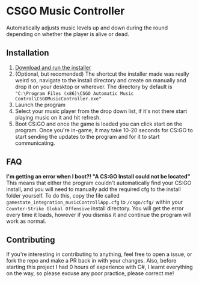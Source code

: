 # CSGO Music Controller
Automatically adjusts music levels up and down during the round depending on whether the player is alive or dead.

## Installation
1. [Download and run the installer](https://github.com/DiNitride/CSGOAutoMusicVolume/releases)
2. (Optional, but recomended) The shortcut the installer made was really weird so, navigate to the install directory and create on manually and drop it on your desktop or wherever. The directory by default is `"C:\Program Files (x86)\CSGO Automatic Music Control\CSGOMusicController.exe"`
3. Launch the program
4. Select your music player from the drop down list, if it's not there start playing music on it and hit refresh.
5. Boot CS:GO and once the game is loaded you can click start on the program. Once you're in-game, it may take 10-20 seconds for CS:GO to start sending the updates to the program and for it to start communicating.

## FAQ
**I'm getting an error when I boot?! "A CS:GO Install could not be located"**
This means that either the program couldn't automatically find your CS:GO install, and you will need to manually add the required cfg to the install folder yourself. To do this, copy the file called `gamestate_integration_musicControllApp.cfg` to `/csgo/cfg/` within your `Counter-Strike Global Offensive` install directory. You will get the error every time it loads, however if you dismiss it and continue the program will work as normal.

## Contributing
If you're interesting in contributing to anything, feel free to open a issue, or fork the repo and make a PR back in with your changes. Also, before starting this project I had 0 hours of experience with C#, I learnt everything on the way, so please excuse any poor practice, please correct me!
